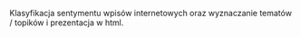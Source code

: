 Klasyfikacja sentymentu wpisów internetowych oraz wyznaczanie tematów / topików i prezentacja w html.
